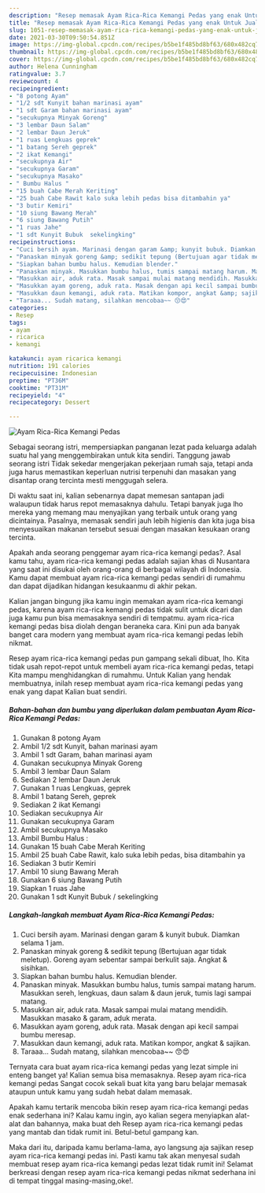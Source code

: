 ```yaml
---
description: "Resep memasak Ayam Rica-Rica Kemangi Pedas yang enak Untuk Jualan"
title: "Resep memasak Ayam Rica-Rica Kemangi Pedas yang enak Untuk Jualan"
slug: 1051-resep-memasak-ayam-rica-rica-kemangi-pedas-yang-enak-untuk-jualan
date: 2021-03-30T09:50:54.851Z
image: https://img-global.cpcdn.com/recipes/b5be1f485bd8bf63/680x482cq70/ayam-rica-rica-kemangi-pedas-foto-resep-utama.jpg
thumbnail: https://img-global.cpcdn.com/recipes/b5be1f485bd8bf63/680x482cq70/ayam-rica-rica-kemangi-pedas-foto-resep-utama.jpg
cover: https://img-global.cpcdn.com/recipes/b5be1f485bd8bf63/680x482cq70/ayam-rica-rica-kemangi-pedas-foto-resep-utama.jpg
author: Helena Cunningham
ratingvalue: 3.7
reviewcount: 4
recipeingredient:
- "8 potong Ayam"
- "1/2 sdt Kunyit bahan marinasi ayam"
- "1 sdt Garam bahan marinasi ayam"
- "secukupnya Minyak Goreng"
- "3 lembar Daun Salam"
- "2 lembar Daun Jeruk"
- "1 ruas Lengkuas geprek"
- "1 batang Sereh geprek"
- "2 ikat Kemangi"
- "secukupnya Air"
- "secukupnya Garam"
- "secukupnya Masako"
- " Bumbu Halus "
- "15 buah Cabe Merah Keriting"
- "25 buah Cabe Rawit kalo suka lebih pedas bisa ditambahin ya"
- "3 butir Kemiri"
- "10 siung Bawang Merah"
- "6 siung Bawang Putih"
- "1 ruas Jahe"
- "1 sdt Kunyit Bubuk  sekelingking"
recipeinstructions:
- "Cuci bersih ayam. Marinasi dengan garam &amp; kunyit bubuk. Diamkan selama 1 jam."
- "Panaskan minyak goreng &amp; sedikit tepung (Bertujuan agar tidak meletup). Goreng ayam sebentar sampai berkulit saja. Angkat &amp; sisihkan."
- "Siapkan bahan bumbu halus. Kemudian blender."
- "Panaskan minyak. Masukkan bumbu halus, tumis sampai matang harum. Masukkan sereh, lengkuas, daun salam &amp; daun jeruk, tumis lagi sampai matang."
- "Masukkan air, aduk rata. Masak sampai mulai matang mendidih. Masukkan masako &amp; garam, aduk merata."
- "Masukkan ayam goreng, aduk rata. Masak dengan api kecil sampai bumbu meresap."
- "Masukkan daun kemangi, aduk rata. Matikan kompor, angkat &amp; sajikan."
- "Taraaa... Sudah matang, silahkan mencobaa~~ 😙😍"
categories:
- Resep
tags:
- ayam
- ricarica
- kemangi

katakunci: ayam ricarica kemangi 
nutrition: 191 calories
recipecuisine: Indonesian
preptime: "PT36M"
cooktime: "PT31M"
recipeyield: "4"
recipecategory: Dessert

---
```



![Ayam Rica-Rica Kemangi Pedas](https://img-global.cpcdn.com/recipes/b5be1f485bd8bf63/680x482cq70/ayam-rica-rica-kemangi-pedas-foto-resep-utama.jpg)

Sebagai seorang istri, mempersiapkan panganan lezat pada keluarga adalah suatu hal yang menggembirakan untuk kita sendiri. Tanggung jawab seorang istri Tidak sekedar mengerjakan pekerjaan rumah saja, tetapi anda juga harus memastikan keperluan nutrisi terpenuhi dan masakan yang disantap orang tercinta mesti menggugah selera.

Di waktu  saat ini, kalian sebenarnya dapat memesan santapan jadi walaupun tidak harus repot memasaknya dahulu. Tetapi banyak juga lho mereka yang memang mau menyajikan yang terbaik untuk orang yang dicintainya. Pasalnya, memasak sendiri jauh lebih higienis dan kita juga bisa menyesuaikan makanan tersebut sesuai dengan masakan kesukaan orang tercinta. 



Apakah anda seorang penggemar ayam rica-rica kemangi pedas?. Asal kamu tahu, ayam rica-rica kemangi pedas adalah sajian khas di Nusantara yang saat ini disukai oleh orang-orang di berbagai wilayah di Indonesia. Kamu dapat membuat ayam rica-rica kemangi pedas sendiri di rumahmu dan dapat dijadikan hidangan kesukaanmu di akhir pekan.

Kalian jangan bingung jika kamu ingin memakan ayam rica-rica kemangi pedas, karena ayam rica-rica kemangi pedas tidak sulit untuk dicari dan juga kamu pun bisa memasaknya sendiri di tempatmu. ayam rica-rica kemangi pedas bisa diolah dengan beraneka cara. Kini pun ada banyak banget cara modern yang membuat ayam rica-rica kemangi pedas lebih nikmat.

Resep ayam rica-rica kemangi pedas pun gampang sekali dibuat, lho. Kita tidak usah repot-repot untuk membeli ayam rica-rica kemangi pedas, tetapi Kita mampu menghidangkan di rumahmu. Untuk Kalian yang hendak membuatnya, inilah resep membuat ayam rica-rica kemangi pedas yang enak yang dapat Kalian buat sendiri.

<!--inarticleads1-->

##### Bahan-bahan dan bumbu yang diperlukan dalam pembuatan Ayam Rica-Rica Kemangi Pedas:

1. Gunakan 8 potong Ayam
1. Ambil 1/2 sdt Kunyit, bahan marinasi ayam
1. Ambil 1 sdt Garam, bahan marinasi ayam
1. Gunakan secukupnya Minyak Goreng
1. Ambil 3 lembar Daun Salam
1. Sediakan 2 lembar Daun Jeruk
1. Gunakan 1 ruas Lengkuas, geprek
1. Ambil 1 batang Sereh, geprek
1. Sediakan 2 ikat Kemangi
1. Sediakan secukupnya Air
1. Gunakan secukupnya Garam
1. Ambil secukupnya Masako
1. Ambil  Bumbu Halus :
1. Gunakan 15 buah Cabe Merah Keriting
1. Ambil 25 buah Cabe Rawit, kalo suka lebih pedas, bisa ditambahin ya
1. Sediakan 3 butir Kemiri
1. Ambil 10 siung Bawang Merah
1. Gunakan 6 siung Bawang Putih
1. Siapkan 1 ruas Jahe
1. Gunakan 1 sdt Kunyit Bubuk / sekelingking




<!--inarticleads2-->

##### Langkah-langkah membuat Ayam Rica-Rica Kemangi Pedas:

1. Cuci bersih ayam. Marinasi dengan garam &amp; kunyit bubuk. Diamkan selama 1 jam.
1. Panaskan minyak goreng &amp; sedikit tepung (Bertujuan agar tidak meletup). Goreng ayam sebentar sampai berkulit saja. Angkat &amp; sisihkan.
1. Siapkan bahan bumbu halus. Kemudian blender.
1. Panaskan minyak. Masukkan bumbu halus, tumis sampai matang harum. Masukkan sereh, lengkuas, daun salam &amp; daun jeruk, tumis lagi sampai matang.
1. Masukkan air, aduk rata. Masak sampai mulai matang mendidih. Masukkan masako &amp; garam, aduk merata.
1. Masukkan ayam goreng, aduk rata. Masak dengan api kecil sampai bumbu meresap.
1. Masukkan daun kemangi, aduk rata. Matikan kompor, angkat &amp; sajikan.
1. Taraaa... Sudah matang, silahkan mencobaa~~ 😙😍




Ternyata cara buat ayam rica-rica kemangi pedas yang lezat simple ini enteng banget ya! Kalian semua bisa memasaknya. Resep ayam rica-rica kemangi pedas Sangat cocok sekali buat kita yang baru belajar memasak ataupun untuk kamu yang sudah hebat dalam memasak.

Apakah kamu tertarik mencoba bikin resep ayam rica-rica kemangi pedas enak sederhana ini? Kalau kamu ingin, ayo kalian segera menyiapkan alat-alat dan bahannya, maka buat deh Resep ayam rica-rica kemangi pedas yang mantab dan tidak rumit ini. Betul-betul gampang kan. 

Maka dari itu, daripada kamu berlama-lama, ayo langsung aja sajikan resep ayam rica-rica kemangi pedas ini. Pasti kamu tak akan menyesal sudah membuat resep ayam rica-rica kemangi pedas lezat tidak rumit ini! Selamat berkreasi dengan resep ayam rica-rica kemangi pedas nikmat sederhana ini di tempat tinggal masing-masing,oke!.

